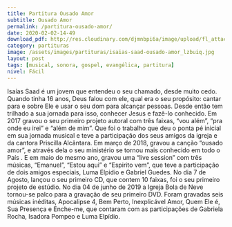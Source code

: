 ```yaml
---
title: Partitura Ousado Amor
subtitle: Ousado Amor
permalink: /partitura-ousado-amor/
date: 2020-02-02-14-49
download_pdf: http://res.cloudinary.com/djmnbpi6a/image/upload/fl_attachment/v1/sheetmusic/partitura-ousado-amor.pdf
category: partituras
image: /assets/images/partituras/isaias-saad-ousado-amor_lzbuiq.jpg
layout: post
tags: [musical, sonora, gospel, evangélica, partitura]
nivel: Fácil
---
```

 Isaías Saad é um jovem que entendeu o seu chamado, desde muito cedo. Quando tinha 16 anos, Deus falou com ele, qual era o seu propósito: cantar para e sobre Ele e usar o seu dom para alcançar pessoas. Desde então tem trilhado a sua jornada para isso, conhecer Jesus e fazê-lo conhecido. Em 2017 gravou o seu primeiro projeto autoral com três faixas, “vou além”, “pra onde eu irei” e “além de mim”. Que foi o trabalho que deu o ponta pé inicial em sua jornada musical e teve a participação dos seus amigos da igreja e da cantora Priscilla Alcântara. Em março de 2018, gravou a canção “ousado amor”, e através dela o seu ministério se tornou mais conhecido em todo o País . E em maio do mesmo ano, gravou uma “live session” com três músicas, “Emanuel”, “Estou aqui” e “Espirito vem”, que teve a participação de dois amigos especiais, Luma Elpidio e Gabriel Guedes. No dia 7 de Agosto, lançou o seu primeiro CD, que contem 10 faixas, foi o seu primeiro projeto de estúdio. No dia 04 de junho de 2019 a Igreja Bola de Neve tornou-se palco para a gravação de seu primeiro DVD. Foram gravadas seis músicas inéditas, Apocalipse 4, Bem Perto, Inexplicável Amor, Quem Ele é, Sua Presença e Enche-me, que contaram com as participações de Gabriela Rocha, Isadora Pompeo e Luma Elpídio.
